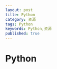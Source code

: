 ```yaml
---
layout: post
title: Python
category: 资源
tags: Python
keywords: Python,资源
published: true
---
```


# Python

